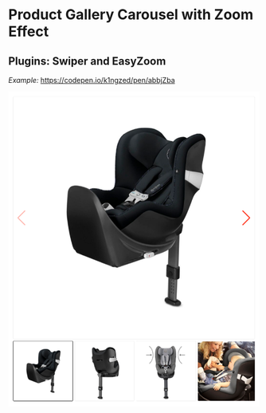 # Product Gallery Carousel with Zoom Effect
## Plugins: Swiper and EasyZoom

*Example:* https://codepen.io/k1ngzed/pen/abbjZba

![alt text](https://github.com/k1ngzed/products-gallery-carousel-with-zoom/blob/master/images/products-gallery-carousel-with-zoom.png?raw=true)
